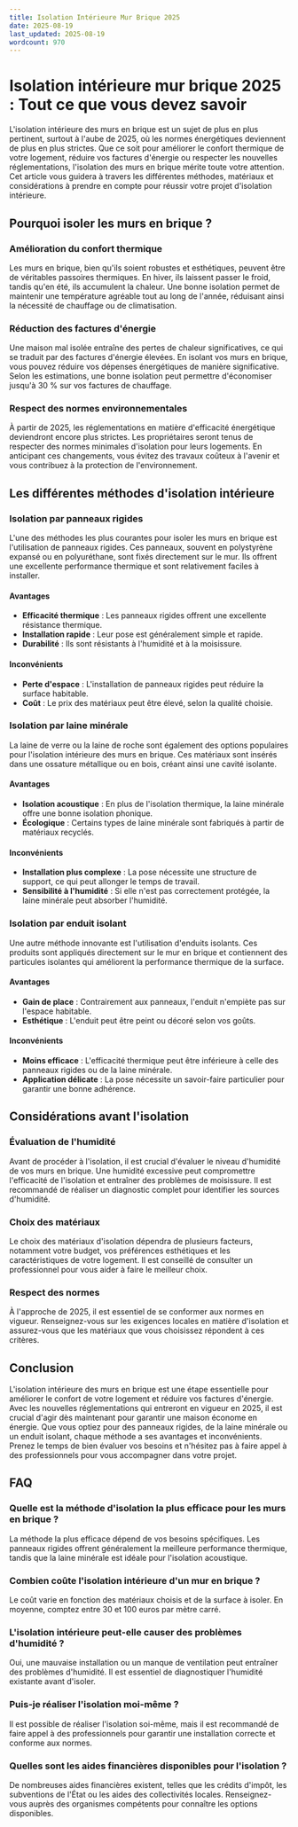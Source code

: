 ```yaml
---
title: Isolation Intérieure Mur Brique 2025
date: 2025-08-19
last_updated: 2025-08-19
wordcount: 970
---
```


# Isolation intérieure mur brique 2025 : Tout ce que vous devez savoir

L'isolation intérieure des murs en brique est un sujet de plus en plus pertinent, surtout à l'aube de 2025, où les normes énergétiques deviennent de plus en plus strictes. Que ce soit pour améliorer le confort thermique de votre logement, réduire vos factures d'énergie ou respecter les nouvelles réglementations, l'isolation des murs en brique mérite toute votre attention. Cet article vous guidera à travers les différentes méthodes, matériaux et considérations à prendre en compte pour réussir votre projet d'isolation intérieure.

## Pourquoi isoler les murs en brique ?

### Amélioration du confort thermique

Les murs en brique, bien qu'ils soient robustes et esthétiques, peuvent être de véritables passoires thermiques. En hiver, ils laissent passer le froid, tandis qu'en été, ils accumulent la chaleur. Une bonne isolation permet de maintenir une température agréable tout au long de l'année, réduisant ainsi la nécessité de chauffage ou de climatisation.

### Réduction des factures d'énergie

Une maison mal isolée entraîne des pertes de chaleur significatives, ce qui se traduit par des factures d'énergie élevées. En isolant vos murs en brique, vous pouvez réduire vos dépenses énergétiques de manière significative. Selon les estimations, une bonne isolation peut permettre d'économiser jusqu'à 30 % sur vos factures de chauffage.

### Respect des normes environnementales

À partir de 2025, les réglementations en matière d'efficacité énergétique deviendront encore plus strictes. Les propriétaires seront tenus de respecter des normes minimales d'isolation pour leurs logements. En anticipant ces changements, vous évitez des travaux coûteux à l'avenir et vous contribuez à la protection de l'environnement.

## Les différentes méthodes d'isolation intérieure

### Isolation par panneaux rigides

L'une des méthodes les plus courantes pour isoler les murs en brique est l'utilisation de panneaux rigides. Ces panneaux, souvent en polystyrène expansé ou en polyuréthane, sont fixés directement sur le mur. Ils offrent une excellente performance thermique et sont relativement faciles à installer.

#### Avantages

- **Efficacité thermique** : Les panneaux rigides offrent une excellente résistance thermique.
- **Installation rapide** : Leur pose est généralement simple et rapide.
- **Durabilité** : Ils sont résistants à l'humidité et à la moisissure.

#### Inconvénients

- **Perte d'espace** : L'installation de panneaux rigides peut réduire la surface habitable.
- **Coût** : Le prix des matériaux peut être élevé, selon la qualité choisie.

### Isolation par laine minérale

La laine de verre ou la laine de roche sont également des options populaires pour l'isolation intérieure des murs en brique. Ces matériaux sont insérés dans une ossature métallique ou en bois, créant ainsi une cavité isolante.

#### Avantages

- **Isolation acoustique** : En plus de l'isolation thermique, la laine minérale offre une bonne isolation phonique.
- **Écologique** : Certains types de laine minérale sont fabriqués à partir de matériaux recyclés.

#### Inconvénients

- **Installation plus complexe** : La pose nécessite une structure de support, ce qui peut allonger le temps de travail.
- **Sensibilité à l'humidité** : Si elle n'est pas correctement protégée, la laine minérale peut absorber l'humidité.

### Isolation par enduit isolant

Une autre méthode innovante est l'utilisation d'enduits isolants. Ces produits sont appliqués directement sur le mur en brique et contiennent des particules isolantes qui améliorent la performance thermique de la surface.

#### Avantages

- **Gain de place** : Contrairement aux panneaux, l'enduit n'empiète pas sur l'espace habitable.
- **Esthétique** : L'enduit peut être peint ou décoré selon vos goûts.

#### Inconvénients

- **Moins efficace** : L'efficacité thermique peut être inférieure à celle des panneaux rigides ou de la laine minérale.
- **Application délicate** : La pose nécessite un savoir-faire particulier pour garantir une bonne adhérence.

## Considérations avant l'isolation

### Évaluation de l'humidité

Avant de procéder à l'isolation, il est crucial d'évaluer le niveau d'humidité de vos murs en brique. Une humidité excessive peut compromettre l'efficacité de l'isolation et entraîner des problèmes de moisissure. Il est recommandé de réaliser un diagnostic complet pour identifier les sources d'humidité.

### Choix des matériaux

Le choix des matériaux d'isolation dépendra de plusieurs facteurs, notamment votre budget, vos préférences esthétiques et les caractéristiques de votre logement. Il est conseillé de consulter un professionnel pour vous aider à faire le meilleur choix.

### Respect des normes

À l'approche de 2025, il est essentiel de se conformer aux normes en vigueur. Renseignez-vous sur les exigences locales en matière d'isolation et assurez-vous que les matériaux que vous choisissez répondent à ces critères.

## Conclusion

L'isolation intérieure des murs en brique est une étape essentielle pour améliorer le confort de votre logement et réduire vos factures d'énergie. Avec les nouvelles réglementations qui entreront en vigueur en 2025, il est crucial d'agir dès maintenant pour garantir une maison économe en énergie. Que vous optiez pour des panneaux rigides, de la laine minérale ou un enduit isolant, chaque méthode a ses avantages et inconvénients. Prenez le temps de bien évaluer vos besoins et n'hésitez pas à faire appel à des professionnels pour vous accompagner dans votre projet.

## FAQ

### Quelle est la méthode d'isolation la plus efficace pour les murs en brique ?

La méthode la plus efficace dépend de vos besoins spécifiques. Les panneaux rigides offrent généralement la meilleure performance thermique, tandis que la laine minérale est idéale pour l'isolation acoustique.

### Combien coûte l'isolation intérieure d'un mur en brique ?

Le coût varie en fonction des matériaux choisis et de la surface à isoler. En moyenne, comptez entre 30 et 100 euros par mètre carré.

### L'isolation intérieure peut-elle causer des problèmes d'humidité ?

Oui, une mauvaise installation ou un manque de ventilation peut entraîner des problèmes d'humidité. Il est essentiel de diagnostiquer l'humidité existante avant d'isoler.

### Puis-je réaliser l'isolation moi-même ?

Il est possible de réaliser l'isolation soi-même, mais il est recommandé de faire appel à des professionnels pour garantir une installation correcte et conforme aux normes.

### Quelles sont les aides financières disponibles pour l'isolation ?

De nombreuses aides financières existent, telles que les crédits d'impôt, les subventions de l'État ou les aides des collectivités locales. Renseignez-vous auprès des organismes compétents pour connaître les options disponibles.